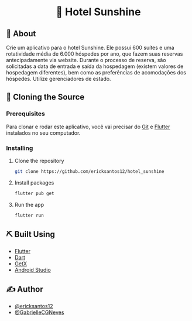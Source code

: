 <h1 align="center">🌄 Hotel Sunshine</h1>

## 🧐 About

Crie um aplicativo para o hotel Sunshine. Ele possui 600 suítes e uma rotatividade média de 6.000 hóspedes por ano, que fazem suas reservas antecipadamente via website. Durante o processo de reserva, são solicitadas a data de entrada e saída da hospedagem (existem valores de hospedagem diferentes), bem como as preferências de acomodações dos hóspedes. Utilize gerenciadores de estado.

## 🏁 Cloning the Source

### Prerequisites

Para clonar e rodar este aplicativo, você vai precisar do [Git](https://git-scm.com) e [Flutter](https://flutter.dev) instalados no seu computador.

### Installing

1. Clone the repository
   ```sh
   git clone https://github.com/ericksantos12/hotel_sunshine
   ```
2. Install packages
   ```sh
   flutter pub get
   ```
3. Run the app
   ```sh
   flutter run
   ```

## ⛏️ Built Using

- [Flutter](https://flutter.dev)
- [Dart](https://dart.dev)
- [GetX](https://pub.dev/packages/get)
- [Android Studio](https://developer.android.com/studio)

## ✍️ Author

- [@ericksantos12](https://github.com/ericksantos12)
- [@GabrielleCGNeves](https://github.com/GabrielleCGNeves)

